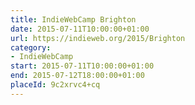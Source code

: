 ```yaml
---
title: IndieWebCamp Brighton
date: 2015-07-11T10:00:00+01:00
url: https://indieweb.org/2015/Brighton
category:
- IndieWebCamp
start: 2015-07-11T10:00:00+01:00
end: 2015-07-12T18:00:00+01:00
placeId: 9c2xrvc4+cq
---
```

